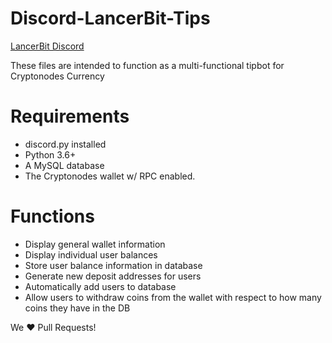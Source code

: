 # Discord-LancerBit-Tips
[LancerBit Discord](https://discord.gg/Bz8ejJP)


These files are intended to function as a multi-functional tipbot for Cryptonodes Currency

# Requirements
* discord.py installed
* Python 3.6+
* A MySQL database
* The Cryptonodes wallet w/ RPC enabled.

# Functions
* Display general wallet information
* Display individual user balances
* Store user balance information in database
* Generate new deposit addresses for users
* Automatically add users to database
* Allow users to withdraw coins from the wallet with respect to how many coins they have in the DB

We ❤️ Pull Requests!
